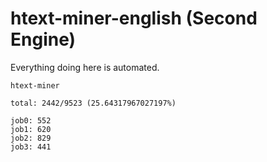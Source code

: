 # htext-miner-english (Second Engine)

Everything doing here is automated.

```
htext-miner

total: 2442/9523 (25.64317967027197%)

job0: 552
job1: 620
job2: 829
job3: 441
```